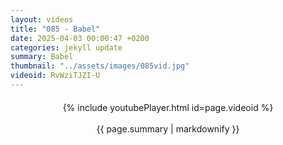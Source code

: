 ```yaml
---
layout: videos
title: "085 - Babel"
date: 2025-04-03 00:00:47 +0200
categories: jekyll update
summary: Babel
thumbnail: "../assets/images/085vid.jpg"
videoid: RvWziTJZI-U
---
```


<div style="text-align: center; margin-top: 20px;">
  {% include youtubePlayer.html id=page.videoid %}
  <p style="margin-top: 15px; font-size: 1.2em; color: #333;">
    <p>{{ page.summary | markdownify }}</p>
  </p>
</div>
